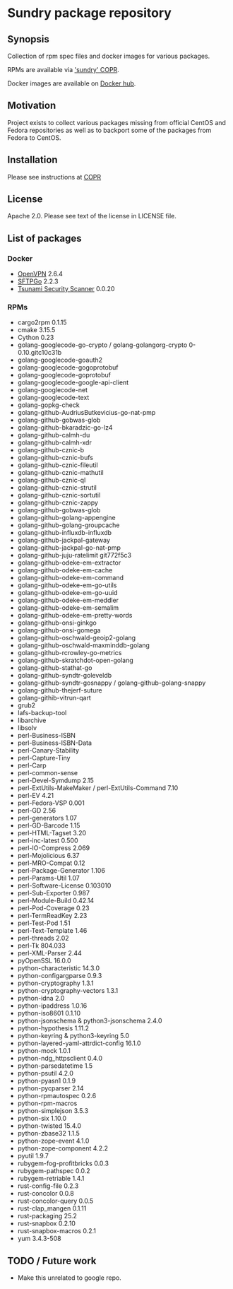 <!--
SPDX-FileCopyrightText: Google Inc
SPDX-FileCopyrightText: 2025 Vladimir Rusinov <vladimir.rusinov@gmail.com>
SPDX-License-Identifier: Apache-2.0
-->

# Sundry package repository

## Synopsis

Collection of rpm spec files and docker images for various packages.

RPMs are available via ['sundry' COPR](https://copr.fedoraproject.org/coprs/vrusinov/sundry/).

Docker images are available on [Docker hub](https://hub.docker.com/u/vrusinov).

## Motivation

Project exists to collect various packages missing from official CentOS and
Fedora repositories as well as to backport some of the packages from Fedora to CentOS.

## Installation

Please see instructions at [COPR](https://copr.fedoraproject.org/coprs/vrusinov/sundry/)

## License

Apache 2.0.
Please see text of the license in LICENSE file.

## List of packages

### Docker

* [OpenVPN](https://openvpn.net/) 2.6.4
* [SFTPGo](https://github.com/drakkan/sftpgo) 2.2.3
* [Tsunami Security Scanner](https://github.com/google/tsunami-security-scanner)
  0.0.20

### RPMs

* cargo2rpm 0.1.15
* cmake 3.15.5
* Cython 0.23
* golang-googlecode-go-crypto / golang-golangorg-crypto 0-0.10.gitc10c31b
* golang-googlecode-goauth2
* golang-googlecode-gogoprotobuf
* golang-googlecode-goprotobuf
* golang-googlecode-google-api-client
* golang-googlecode-net
* golang-googlecode-text
* golang-gopkg-check
* golang-github-AudriusButkevicius-go-nat-pmp
* golang-github-gobwas-glob
* golang-github-bkaradzic-go-lz4
* golang-github-calmh-du
* golang-github-calmh-xdr
* golang-github-cznic-b
* golang-github-cznic-bufs
* golang-github-cznic-fileutil
* golang-github-cznic-mathutil
* golang-github-cznic-ql
* golang-github-cznic-strutil
* golang-github-cznic-sortutil
* golang-github-cznic-zappy
* golang-github-gobwas-glob
* golang-github-golang-appengine
* golang-github-golang-groupcache
* golang-github-influxdb-influxdb
* golang-github-jackpal-gateway
* golang-github-jackpal-go-nat-pmp
* golang-github-juju-ratelimit git772f5c3
* golang-github-odeke-em-extractor
* golang-github-odeke-em-cache
* golang-github-odeke-em-command
* golang-github-odeke-em-go-utils
* golang-github-odeke-em-go-uuid
* golang-github-odeke-em-meddler
* golang-github-odeke-em-semalim
* golang-github-odeke-em-pretty-words
* golang-github-onsi-ginkgo
* golang-github-onsi-gomega
* golang-github-oschwald-geoip2-golang
* golang-github-oschwald-maxminddb-golang
* golang-github-rcrowley-go-metrics
* golang-github-skratchdot-open-golang
* golang-github-stathat-go
* golang-github-syndtr-goleveldb
* golang-github-syndtr-gosnappy / golang-github-golang-snappy
* golang-github-thejerf-suture
* golang-githib-vitrun-qart
* grub2
* lafs-backup-tool
* libarchive
* libsolv
* perl-Business-ISBN
* perl-Business-ISBN-Data
* perl-Canary-Stability
* perl-Capture-Tiny
* perl-Carp
* perl-common-sense
* perl-Devel-Symdump 2.15
* perl-ExtUtils-MakeMaker / perl-ExtUtils-Command 7.10
* perl-EV 4.21
* perl-Fedora-VSP 0.001
* perl-GD 2.56
* perl-generators 1.07
* perl-GD-Barcode 1.15
* perl-HTML-Tagset 3.20
* perl-inc-latest 0.500
* perl-IO-Compress 2.069
* perl-Mojolicious 6.37
* perl-MRO-Compat 0.12
* perl-Package-Generator 1.106
* perl-Params-Util 1.07
* perl-Software-License 0.103010
* perl-Sub-Exporter 0.987
* perl-Module-Build 0.42.14
* perl-Pod-Coverage 0.23
* perl-TermReadKey 2.23
* perl-Test-Pod 1.51
* perl-Text-Template 1.46
* perl-threads 2.02
* perl-Tk 804.033
* perl-XML-Parser 2.44
* pyOpenSSL 16.0.0
* python-characteristic 14.3.0
* python-configargparse 0.9.3
* python-cryptography 1.3.1
* python-cryptography-vectors 1.3.1
* python-idna 2.0
* python-ipaddress 1.0.16
* python-iso8601 0.1.10
* python-jsonschema & python3-jsonschema 2.4.0
* python-hypothesis 1.11.2
* python-keyring & python3-keyring 5.0
* python-layered-yaml-attrdict-config 16.1.0
* python-mock 1.0.1
* python-ndg\_httpsclient 0.4.0
* python-parsedatetime 1.5
* python-psutil 4.2.0
* python-pyasn1 0.1.9
* python-pycparser 2.14
* python-rpmautospec 0.2.6
* python-rpm-macros
* python-simplejson 3.5.3
* python-six 1.10.0
* python-twisted 15.4.0
* python-zbase32 1.1.5
* python-zope-event 4.1.0
* python-zope-component 4.2.2
* pyutil 1.9.7
* rubygem-fog-profitbricks 0.0.3
* rubygem-pathspec 0.0.2
* rubygem-retriable 1.4.1
* rust-config-file 0.2.3
* rust-concolor 0.0.8
* rust-concolor-query 0.0.5
* rust-clap_mangen 0.1.11
* rust-packaging 25.2
* rust-snapbox 0.2.10
* rust-snapbox-macros 0.2.1
* yum 3.4.3-508

## TODO / Future work

* Make this unrelated to google repo.
